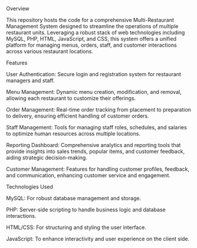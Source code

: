 
Overview

This repository hosts the code for a comprehensive Multi-Restaurant Management System designed to streamline the operations of multiple restaurant units. Leveraging a robust stack of web technologies including MySQL, PHP, HTML, JavaScript, and CSS, this system offers a unified platform for managing menus, orders, staff, and customer interactions across various restaurant locations.



Features

User Authentication: Secure login and registration system for restaurant managers and staff.

Menu Management: Dynamic menu creation, modification, and removal, allowing each restaurant to customize their offerings.

Order Management: Real-time order tracking from placement to preparation to delivery, ensuring efficient handling of customer orders.

Staff Management: Tools for managing staff roles, schedules, and salaries to optimize human resources across multiple locations.

Reporting Dashboard: Comprehensive analytics and reporting tools that provide insights into sales trends, popular items, and customer feedback, aiding strategic decision-making.

Customer Management: Features for handling customer profiles, feedback, and communication, enhancing customer service and engagement.



Technologies Used

MySQL: For robust database management and storage.

PHP: Server-side scripting to handle business logic and database interactions.

HTML/CSS: For structuring and styling the user interface.

JavaScript: To enhance interactivity and user experience on the client side.


